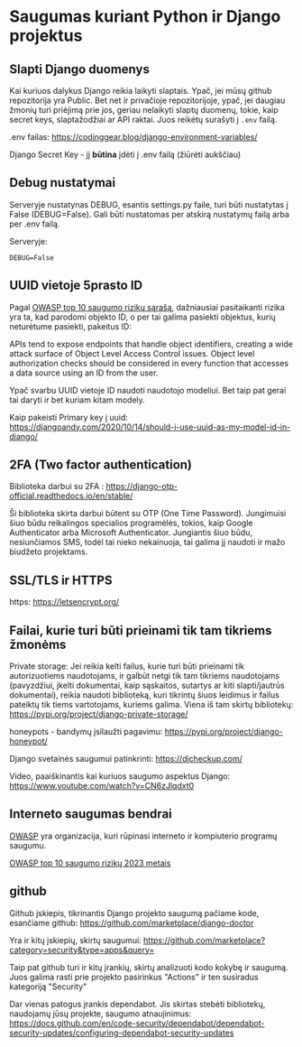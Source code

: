 # Saugumas kuriant Python ir Django projektus

## Slapti Django duomenys

Kai kuriuos dalykus Django reikia laikyti slaptais. Ypač, jei mūsų github repozitorija yra Public. Bet net ir privačioje repozitorijoje, ypač, jei daugiau žmonių turi priėjimą prie jos, geriau nelaikyti slaptų duomenų, tokie, kaip secret keys, slaptažodžiai ar API raktai. Juos reikėtų surašyti į `.env` failą.

.env failas: https://codinggear.blog/django-environment-variables/

Django Secret Key - jį **būtina** įdėti į .env failą (žiūrėti aukščiau)

## Debug nustatymai

Serveryje nustatynas DEBUG, esantis settings.py faile, turi būti nustatytas į False (DEBUG=False). Gali būti nustatomas per atskirą nustatymų failą arba per .env failą.

Serveryje:

`DEBUG=False`

## UUID vietoje 5prasto ID


Pagal [OWASP top 10 saugumo rizikų sąrašą](https://owasp.org/API-Security/editions/2023/en/0x11-t10/), dažniausiai pasitaikanti rizika yra ta, kad parodomi objekto ID, o per tai galima pasiekti objektus, kurių neturėtume pasiekti, pakeitus ID:

APIs tend to expose endpoints that handle object identifiers, creating a wide attack surface of Object Level Access Control issues. Object level authorization checks should be considered in every function that accesses a data source using an ID from the user.

Ypač svarbu UUID vietoje ID naudoti naudotojo modeliui. Bet taip pat gerai tai daryti ir bet kuriam kitam modely. 

Kaip pakeisti Primary key į uuid: https://djangoandy.com/2020/10/14/should-i-use-uuid-as-my-model-id-in-django/

## 2FA (Two factor authentication)

Biblioteka darbui su 2FA : https://django-otp-official.readthedocs.io/en/stable/

Ši biblioteka skirta darbui būtent su OTP (One Time Password). Jungimuisi šiuo būdu reikalingos specialios programėlės, tokios, kaip Google Authenticator arba Microsoft Authenticator. Jungiantis šiuo būdu, nesiunčiamos SMS, todėl tai nieko nekainuoja, tai galima jį naudoti ir mažo biudžeto projektams. 

## SSL/TLS ir HTTPS

https: https://letsencrypt.org/

## Failai, kurie turi būti prieinami tik tam tikriems žmonėms

Private storage: Jei reikia kelti failus, kurie turi būti prieinami tik autorizuotiems naudotojams, ir galbūt netgi tik tam tikriems naudotojams (pavyzdžiui, įkelti dokumentai, kaip sąskaitos, sutartys ar kiti slapti/jautrūs dokumentai), reikia naudoti biblioteką, kuri tikrintų šiuos leidimus ir failus pateiktų tik tiems vartotojams, kuriems galima. Viena iš tam skirtų bibliotekų: https://pypi.org/project/django-private-storage/

honeypots - bandymų įsilaužti pagavimu: https://pypi.org/project/django-honeypot/

Django svetainės saugumui patinkrinti: https://djcheckup.com/ 

Video, paaiškinantis kai kuriuos saugumo aspektus Django: https://www.youtube.com/watch?v=CN6zJlqdxt0 

## Interneto saugumas bendrai

[OWASP](https://owasp.org/API-Security/editions/2023/en/0x11-t10/) yra organizacija, kuri rūpinasi interneto ir kompiuterio programų saugumu.  

[OWASP top 10 saugumo rizikų 2023 metais](https://owasp.org/API-Security/editions/2023/en/0x11-t10/)


## github



Github įskiepis, tikrinantis Django projekto saugumą pačiame kode, esančiame github: https://github.com/marketplace/django-doctor 

Yra ir kitų įskiepių, skirtų saugumui: https://github.com/marketplace?category=security&type=apps&query= 

Taip pat github turi ir kitų įrankių, skirtų analizuoti kodo kokybę ir saugumą. Juos galima rasti prie projekto pasirinkus "Actions" ir ten susiradus kategoriją "Security"

Dar vienas patogus įrankis dependabot. Jis skirtas stebėti bibliotekų, naudojamų jūsų projekte, saugumo atnaujinimus: https://docs.github.com/en/code-security/dependabot/dependabot-security-updates/configuring-dependabot-security-updates





